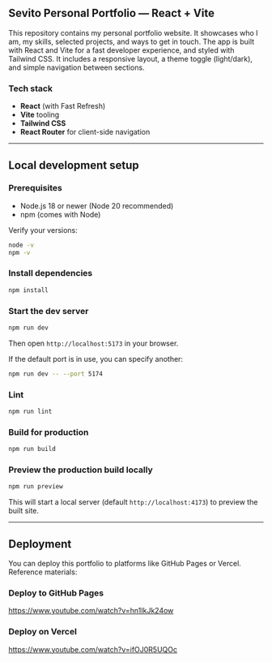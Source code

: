 ## Sevito Personal Portfolio — React + Vite

This repository contains my personal portfolio website. It showcases who I am, my skills, selected projects, and ways to get in touch. The app is built with React and Vite for a fast developer experience, and styled with Tailwind CSS. It includes a responsive layout, a theme toggle (light/dark), and simple navigation between sections.

### Tech stack
- **React** (with Fast Refresh)
- **Vite** tooling
- **Tailwind CSS**
- **React Router** for client-side navigation

---

## Local development setup

### Prerequisites
- Node.js 18 or newer (Node 20 recommended)
- npm (comes with Node)

Verify your versions:

```bash
node -v
npm -v
```

### Install dependencies

```bash
npm install
```

### Start the dev server

```bash
npm run dev
```

Then open `http://localhost:5173` in your browser.

If the default port is in use, you can specify another:

```bash
npm run dev -- --port 5174
```

### Lint

```bash
npm run lint
```

### Build for production

```bash
npm run build
```

### Preview the production build locally

```bash
npm run preview
```

This will start a local server (default `http://localhost:4173`) to preview the built site.

---

## Deployment

You can deploy this portfolio to platforms like GitHub Pages or Vercel. Reference materials:

### Deploy to GitHub Pages
https://www.youtube.com/watch?v=hn1IkJk24ow

### Deploy on Vercel
https://www.youtube.com/watch?v=ifOJ0R5UQOc
